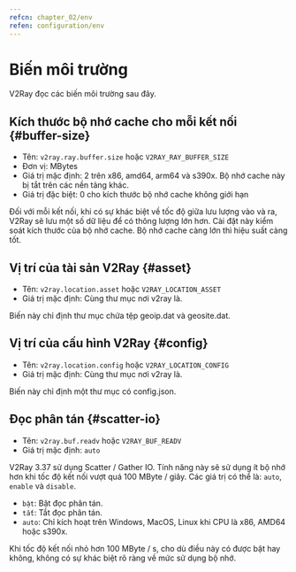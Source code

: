 ```yaml
---
refcn: chapter_02/env
refen: configuration/env
---
```

# Biến môi trường

V2Ray đọc các biến môi trường sau đây.

## Kích thước bộ nhớ cache cho mỗi kết nối {#buffer-size}

* Tên: `v2ray.ray.buffer.size` hoặc `V2RAY_RAY_BUFFER_SIZE`
* Đơn vị: MBytes
* Giá trị mặc định: 2 trên x86, amd64, arm64 và s390x. Bộ nhớ cache này bị tắt trên các nền tảng khác.
* Giá trị đặc biệt: 0 cho kích thước bộ nhớ cache không giới hạn

Đối với mỗi kết nối, khi có sự khác biệt về tốc độ giữa lưu lượng vào và ra, V2Ray sẽ lưu một số dữ liệu để có thông lượng lớn hơn. Cài đặt này kiểm soát kích thước của bộ nhớ cache. Bộ nhớ cache càng lớn thì hiệu suất càng tốt.

## Vị trí của tài sản V2Ray {#asset}

* Tên: `v2ray.location.asset` hoặc `V2RAY_LOCATION_ASSET`
* Giá trị mặc định: Cùng thư mục nơi v2ray là.

Biến này chỉ định thư mục chứa tệp geoip.dat và geosite.dat.

## Vị trí của cấu hình V2Ray {#config}

* Tên: `v2ray.location.config` hoặc `V2RAY_LOCATION_CONFIG`
* Giá trị mặc định: Cùng thư mục nơi v2ray là.

Biến này chỉ định một thư mục có config.json.

## Đọc phân tán {#scatter-io}

* Tên: `v2ray.buf.readv` hoặc `V2RAY_BUF_READV`
* Giá trị mặc định: `auto`

V2Ray 3.37 sử dụng Scatter / Gather IO. Tính năng này sẽ sử dụng ít bộ nhớ hơn khi tốc độ kết nối vượt quá 100 MByte / giây. Các giá trị có thể là: `auto`, `enable` và `disable`.

* `bật`: Bật đọc phân tán.
* `tắt`: Tắt đọc phân tán.
* `auto`: Chỉ kích hoạt trên Windows, MacOS, Linux khi CPU là x86, AMD64 hoặc s390x.

Khi tốc độ kết nối nhỏ hơn 100 MByte / s, cho dù điều này có được bật hay không, không có sự khác biệt rõ ràng về mức sử dụng bộ nhớ.